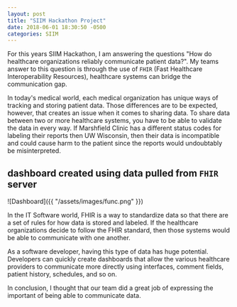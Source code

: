 ```yaml
---
layout: post
title: "SIIM Hackathon Project" 
date: 2018-06-01 18:30:50 -0500
categories: SIIM 
---
```


For this years SIIM Hackathon, I am answering the questions "How do healthcare organizations reliably communicate patient data?". My teams answer to this question is through the use of `FHIR` (Fast Healthcare Interoperability Resources), healthcare systems can bridge the communication gap. 

In today's medical world, each medical organization has unique ways of tracking and storing patient data. Those differences are to be expected, however, that creates an issue when it comes to sharing data. To share data between two or more healthcare systems, you have to be able to validate the data in every way. If Marshfield Clinic has a different status codes for labeling their reports then UW Wisconsin, then their data is incompatible and could cause harm to the patient since the reports would undoubtably be misinterpreted.  

## dashboard created using data pulled from `FHIR` server

![Dashboard]({{ "/assets/images/func.png" }}) 


In the IT Software world, FHIR is a way to standardize data so that there are a set of rules for how data is stored and labeled. If the healthcare organizations decide to follow the FHIR standard, then those systems would be able to communicate with one another. 

As a software developer, having this type of data has huge potential. Developers can quickly create dashboards that allow the various healthcare providers to communicate more directly using interfaces, comment fields, patient history, schedules, and so on.

In conclusion, I thought that our team did a great job of expressing the important of being able to communicate data. 

